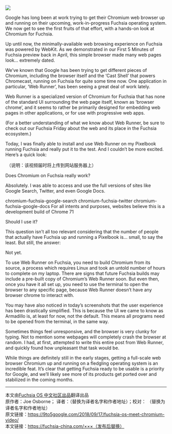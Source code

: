 
![](https://9to5google.com/wp-content/uploads/sites/4/2018/09/chromium-fuchsia-header.jpg)

Google has long been at work trying to get their Chromium web browser up and running on their upcoming, work-in-progress Fuchsia operating system. We now get to see the first fruits of that effort, with a hands-on look at Chromium for Fuchsia.

Up until now, the minimally-available web browsing experience on Fuchsia was powered by WebKit. As we demonstrated in our First 5 Minutes of Fuchsia preview back in April, this simple browser made many web pages look… extremely dated.

We’ve known that Google has been trying to get different pieces of Chromium, including the browser itself and the ‘Cast Shell’ that powers Chromecast, running on Fuchsia for quite some time now. One application in particular, ‘Web Runner’, has been seeing a great deal of work lately.

Web Runner is a specialized version of Chromium for Fuchsia that has none of the standard UI surrounding the web page itself, known as ‘browser chrome’, and it seems to rather be primarily designed for embedding web pages in other applications, or for use with progressive web apps.

(For a better understanding of what we know about Web Runner, be sure to check out our Fuchsia Friday about the web and its place in the Fuchsia ecosystem.)

Today, I was finally able to install and use Web Runner on my Pixelbook running Fuchsia and really put it to the test. And I couldn’t be more excited. Here’s a quick look:

![]()
（说明：该视频届时将上传到网站服务器上）

Does Chromium on Fuchsia really work?

Absolutely. I was able to access and use the full versions of sites like Google Search, Twitter, and even Google Docs.

chromium-fuchsia-google-search
chromium-fuchsia-twitter
chromium-fuchsia-google-docs
For all intents and purposes, websites believe this is a development build of Chrome 71

Should I use it?

This question isn’t all too relevant considering that the number of people that actually have Fuchsia up and running a Pixelbook is… small, to say the least. But still, the answer:

Not yet.

To use Web Runner on Fuchsia, you need to build Chromium from its source, a process which requires Linux and took an untold number of hours to complete on my laptop. There are signs that future Fuchsia builds may include a pre-built copy of Chromium’s Web Runner soon. But even then, once you have it all set up, you need to use the terminal to open the browser to any specific page, because Web Runner doesn’t have any browser chrome to interact with.

You may have also noticed in today’s screenshots that the user experience has been drastically simplified. This is because the UI we came to know as Armadillo is, at least for now, not the default. This means all programs need to be opened from the terminal, in the same way.

Sometimes things feel unresponsive, and the browser is very clunky for typing. Not to mention some webpages will completely crash the browser at random. I had, at first, attempted to write this entire post from Web Runner, and quickly found how unpleasant that task would be.

While things are definitely still in the early stages, getting a full-scale web browser Chromium up and running on a fledgling operating system is an incredible feat. It’s clear that getting Fuchsia ready to be usable is a priority for Google, and we’ll likely see more of its products get ported over and stabilized in the coming months.

***
本文由[Fuchsia OS 中文社区出品](https://fuchsia-china.com)翻译出品               
原作者：Joe Osborne； 译者：（替换为译者名字和作者地址）；校对： （替换为译者名字和作者地址）       
原文链接：https://9to5google.com/2018/09/17/fuchsia-os-meet-chromium-video/        
本文链接：https://fuchsia-china.com/×××（发布后替换）
